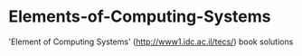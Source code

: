 Elements-of-Computing-Systems
=============================

'Element of Computing Systems' (http://www1.idc.ac.il/tecs/)
book solutions
